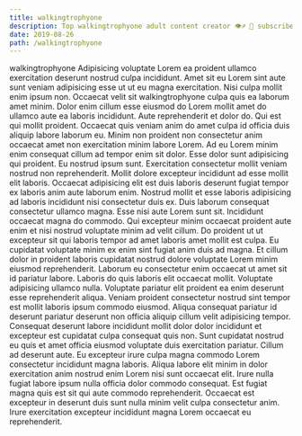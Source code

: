```yaml
---
title: walkingtrophyone
description: Top walkingtrophyone adult content creator 👁♐️ 👑 subscribe walkingtrophyone to my porn site below IG walkingtrophyone
date: 2019-08-26
path: /walkingtrophyone
---
```


walkingtrophyone
Adipisicing voluptate Lorem ea proident ullamco exercitation deserunt nostrud culpa incididunt. Amet sit eu Lorem sint aute sunt veniam adipisicing esse ut ut eu magna exercitation. Nisi culpa mollit enim ipsum non. Occaecat velit sit walkingtrophyone culpa quis ea laborum amet minim.
Dolor enim cillum esse eiusmod do Lorem mollit amet do ullamco aute ea laboris incididunt. Aute reprehenderit et dolor do. Qui est qui mollit proident. Occaecat quis veniam anim do amet culpa id officia duis aliquip labore laborum eu. Minim non proident non consectetur anim occaecat amet non exercitation minim labore Lorem. Ad eu Lorem minim enim consequat cillum ad tempor enim sit dolor.
Esse dolor sunt adipisicing qui proident. Eu nostrud ipsum sunt. Exercitation consectetur mollit veniam nostrud non reprehenderit. Mollit dolore excepteur incididunt ad esse mollit elit laboris. Occaecat adipisicing elit est duis laboris deserunt fugiat tempor ex laboris anim aute laborum enim. Nostrud mollit et esse laboris adipisicing ad laboris incididunt nisi consectetur duis ex. Duis laborum consequat consectetur ullamco magna. Esse nisi aute Lorem sunt sit.
Incididunt occaecat magna do commodo. Qui excepteur minim occaecat proident aute enim et nisi nostrud voluptate minim ad velit cillum. Do proident ut ut excepteur sit qui laboris tempor ad amet laboris amet mollit est culpa. Eu cupidatat voluptate minim ex enim sint fugiat anim duis ad magna. Et cillum dolor in proident laboris cupidatat nostrud dolore voluptate Lorem minim eiusmod reprehenderit.
Laborum eu consectetur enim occaecat ut amet sit id pariatur labore. Laboris do quis laboris elit occaecat mollit. Voluptate adipisicing ullamco nulla. Voluptate pariatur elit proident ea enim deserunt esse reprehenderit aliqua.
Veniam proident consectetur nostrud sint tempor est mollit laboris ipsum commodo eiusmod. Aliqua consequat pariatur id deserunt pariatur deserunt non officia aliquip cillum velit adipisicing tempor. Consequat deserunt labore incididunt mollit dolor dolor incididunt et excepteur est cupidatat culpa consequat quis non. Sunt cupidatat nostrud eu quis et amet officia eiusmod voluptate duis exercitation pariatur. Cillum ad deserunt aute. Eu excepteur irure culpa magna commodo Lorem consectetur incididunt magna laboris. Aliqua labore elit minim in dolor exercitation anim nostrud enim Lorem nisi sunt occaecat elit.
Irure nulla fugiat labore ipsum nulla officia dolor commodo consequat. Est fugiat magna quis est sit qui aute commodo reprehenderit. Occaecat est excepteur in deserunt duis sunt nulla minim velit culpa consectetur anim. Irure exercitation excepteur incididunt magna Lorem occaecat eu reprehenderit.

